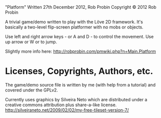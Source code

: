"Platform"
Written 27th December 2012, Rob Probin
Copyright © 2012 Rob Probin

A trivial game/demo written to play with the Löve 2D framework.
It's basically a two-level flip-screen platformer with no mobs or objects.

Use left and right arrow keys - or A and D - to control the movement.
Use up arrow or W or <space bar> to jump.

Slightly more info here: http://robprobin.com/pmwiki.php?n=Main.Platform

Licenses, Copyrights, Authors, etc.
===================================
The game/demo source file is written by me (with help from a tutorial) and covered under the GPLv2. 

Currently uses graphics by Silveira Neto which are distributed under a creative 
commons attribution plus share-a-like license.
 	http://silveiraneto.net/2009/02/02/my-free-tileset-version-7/


